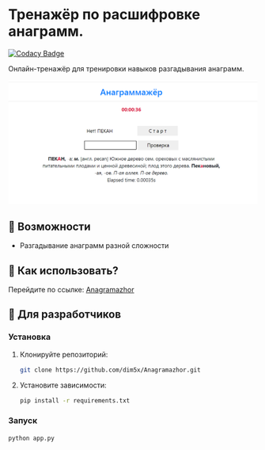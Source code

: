 # Тренажёр по расшифровке анаграмм.

[![Codacy Badge](https://app.codacy.com/project/badge/Grade/1f0d0c1707404fb38ca3afe40bbe13f6)](https://www.codacy.com/gh/dim5x/Anagramazhor/dashboard?utm_source=github.com&amp;utm_medium=referral&amp;utm_content=dim5x/Anagramazhor&amp;utm_campaign=Badge_Grade)

Онлайн-тренажёр для тренировки навыков разгадывания анаграмм.  

![Preview](https://github.com/dim5x/Anagramazhor/raw/master/image.png "Скриншот тренажёра")

## 🔹 Возможности

- Разгадывание анаграмм разной сложности

[//]: # (- Подсчёт статистики правильных ответов)

[//]: # (- Интерактивный интерфейс)

## 🔹 Как использовать?

Перейдите по ссылке: [Anagramazhor](http://dim5x.pythonanywhere.com/)

## 🔹 Для разработчиков

### Установка

1. Клонируйте репозиторий:

   ```bash
   git clone https://github.com/dim5x/Anagramazhor.git
   ```
   
2. Установите зависимости:

   ```bash
   pip install -r requirements.txt
   ```

### Запуск

   ```bash
  python app.py
   ```

